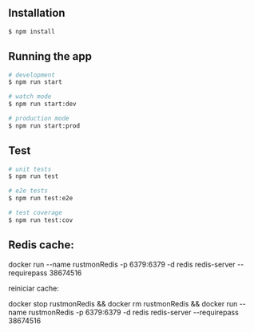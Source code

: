 ## Installation

```bash
$ npm install
```

## Running the app

```bash
# development
$ npm run start

# watch mode
$ npm run start:dev

# production mode
$ npm run start:prod
```

## Test

```bash
# unit tests
$ npm run test

# e2e tests
$ npm run test:e2e

# test coverage
$ npm run test:cov
```

## Redis cache:

docker run --name rustmonRedis -p 6379:6379 -d redis redis-server --requirepass 38674516

reiniciar cache:

docker stop rustmonRedis && docker rm rustmonRedis && docker run --name rustmonRedis -p 6379:6379 -d redis redis-server --requirepass 38674516